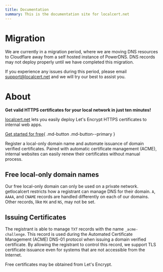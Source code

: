 ```yaml
---
title: Documentation
summary: This is the documentation site for localcert.net
---
```


# Migration
We are currently in a migration period, where we are moving DNS resources to Cloudflare away from a self hosted instance of PowerDNS. DNS records may not deploy properly until we have completed this migration.

If you experience any issues during this period, please email [support@localcert.net](mailto:support@localcert.net) and we will try our best to assist you.

# About

**Get valid HTTPS certificates for your local network in just ten minutes!**

[localcert.net](https://localcert.net) lets you easily deploy Let's Encrypt HTTPS certificates to internal web apps.

[Get started for free](https://console.getlocalcert.net/){ .md-button .md-button--primary }

Register a local-only domain name and automate issuance of domain verified certificates.
Paired with automatic certificate management (ACME), internal websites can easily renew their certificates without manual process.

## Free local-only domain names

Our free local-only domain can only be used on a private network.
getlocalcert restricts how a registrant can manage DNS for their domain.
`A`, `AAAA`, and `CNAME` records are handled differently on each of our domains.
Other records, like `MX` and `NS`, may not be set.

## Issuing Certificates

The registrant is able to manage `TXT` records with the name `_acme-challenge`.
This record is used during the Automated Certificate Management (ACME) DNS-01 protocol when issuing a domain verified certificate.
By allowing the registrant to control this record, we support TLS certificate issuance even for systems that are not accessible from the Internet.

Free certificates may be obtained from Let's Encrypt.

